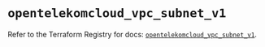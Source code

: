 # `opentelekomcloud_vpc_subnet_v1`

Refer to the Terraform Registry for docs: [`opentelekomcloud_vpc_subnet_v1`](https://registry.terraform.io/providers/opentelekomcloud/opentelekomcloud/1.36.23/docs/resources/vpc_subnet_v1).
